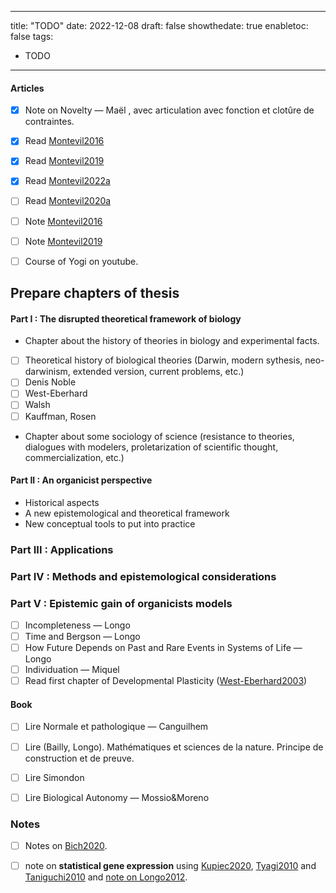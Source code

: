
---
title: "TODO"
date: 2022-12-08
draft: false
showthedate: true
enabletoc: false
tags:
- TODO
---


#### Articles
- [x]  Note on Novelty  — Maël , avec articulation avec fonction et clotûre de contraintes.
- [x]  Read [Montevil2016](reference/Montevil2016.md)
- [x] Read [Montevil2019](reference/Montevil2019.md)
- [x] Read [Montevil2022a](reference/Montevil2022a.md)
- [ ] Read [Montevil2020a](reference/Montevil2020a.md) 
- [ ] Note [Montevil2016](reference/Montevil2016.md)
- [ ] Note [Montevil2019](reference/Montevil2019.md)

- [ ] Course of Yogi on youtube.



## Prepare chapters of thesis

#### Part I : The disrupted theoretical framework of biology 
-  Chapter about the history of theories in biology and experimental facts. 
- [ ] Theoretical history of biological theories (Darwin, modern sythesis, neo-darwinism, extended version, current problems, etc.)
- [ ] Denis Noble
- [ ] West-Eberhard
- [ ] Walsh
- [ ] Kauffman, Rosen
-  Chapter about some sociology of science (resistance to theories, dialogues with modelers, proletarization of scientific thought, commercialization, etc.)

#### Part II : An organicist perspective  
- Historical aspects
- A new epistemological and theoretical framework 
- New conceptual tools to put into practice

### Part III : Applications 

### Part IV : Methods and epistemological considerations

### Part V : Epistemic gain of organicists models








- [ ] Incompleteness — Longo 
- [ ] Time and Bergson — Longo 
- [ ] How Future Depends on Past and Rare Events in Systems of Life — Longo
- [ ] Individuation — Miquel
- [ ] Read first chapter of Developmental Plasticity ([West-Eberhard2003](reference/West-Eberhard2003.md))

#### Book
- [ ] Lire Normale et pathologique — Canguilhem
- [ ] Lire (Bailly, Longo). Mathématiques et sciences de la nature. Principe de construction et de preuve.
- [ ] Lire Simondon
- [ ] Lire Biological Autonomy — Mossio&Moreno


### Notes
- [ ]  Notes on [Bich2020](reference/Bich2020.md). 
- [ ]  note on **statistical gene expression** using [Kupiec2020](reference/Kupiec2020.md), [Tyagi2010](reference/Tyagi2010.md) and [Taniguchi2010](reference/Taniguchi2010.md) and [note on Longo2012](note/note%20on%20Longo2012.md).



